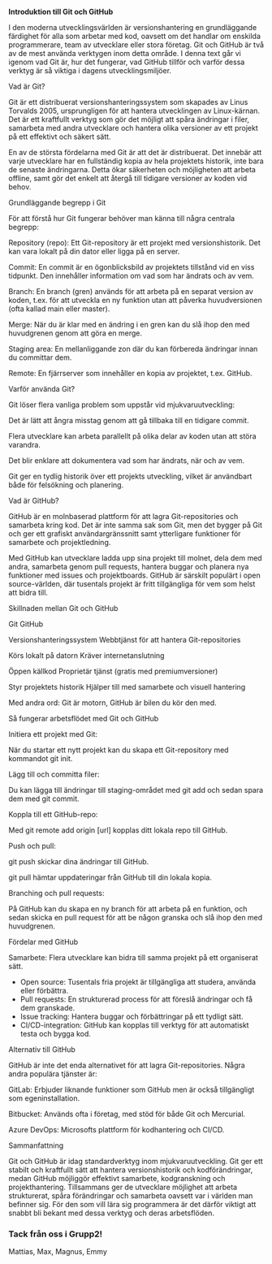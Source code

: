 **Introduktion till Git och GitHub**

I den moderna utvecklingsvärlden är versionshantering en grundläggande färdighet för alla som arbetar med kod, oavsett om det handlar om enskilda programmerare, team av utvecklare eller stora företag. Git och GitHub är två av de mest använda verktygen inom detta område. I denna text går vi igenom vad Git är, hur det fungerar, vad GitHub tillför och varför dessa verktyg är så viktiga i dagens utvecklingsmiljöer.



Vad är Git?

Git är ett distribuerat versionshanteringssystem som skapades av Linus Torvalds 2005, ursprungligen för att hantera utvecklingen av Linux-kärnan. Det är ett kraftfullt verktyg som gör det möjligt att spåra ändringar i filer, samarbeta med andra utvecklare och hantera olika versioner av ett projekt på ett effektivt och säkert sätt.



En av de största fördelarna med Git är att det är distribuerat. Det innebär att varje utvecklare har en fullständig kopia av hela projektets historik, inte bara de senaste ändringarna. Detta ökar säkerheten och möjligheten att arbeta offline, samt gör det enkelt att återgå till tidigare versioner av koden vid behov.



Grundläggande begrepp i Git

För att förstå hur Git fungerar behöver man känna till några centrala begrepp:



Repository (repo): Ett Git-repository är ett projekt med versionshistorik. Det kan vara lokalt på din dator eller ligga på en server.



Commit: En commit är en ögonblicksbild av projektets tillstånd vid en viss tidpunkt. Den innehåller information om vad som har ändrats och av vem.



Branch: En branch (gren) används för att arbeta på en separat version av koden, t.ex. för att utveckla en ny funktion utan att påverka huvudversionen (ofta kallad main eller master).



Merge: När du är klar med en ändring i en gren kan du slå ihop den med huvudgrenen genom att göra en merge.



Staging area: En mellanliggande zon där du kan förbereda ändringar innan du committar dem.



Remote: En fjärrserver som innehåller en kopia av projektet, t.ex. GitHub.



Varför använda Git?

Git löser flera vanliga problem som uppstår vid mjukvaruutveckling:



Det är lätt att ångra misstag genom att gå tillbaka till en tidigare commit.



Flera utvecklare kan arbeta parallellt på olika delar av koden utan att störa varandra.



Det blir enklare att dokumentera vad som har ändrats, när och av vem.



Git ger en tydlig historik över ett projekts utveckling, vilket är användbart både för felsökning och planering.



Vad är GitHub?

GitHub är en molnbaserad plattform för att lagra Git-repositories och samarbeta kring kod. Det är inte samma sak som Git, men det bygger på Git och ger ett grafiskt användargränssnitt samt ytterligare funktioner för samarbete och projektledning.



Med GitHub kan utvecklare ladda upp sina projekt till molnet, dela dem med andra, samarbeta genom pull requests, hantera buggar och planera nya funktioner med issues och projektboards. GitHub är särskilt populärt i open source-världen, där tusentals projekt är fritt tillgängliga för vem som helst att bidra till.



Skillnaden mellan Git och GitHub

Git	GitHub

Versionshanteringssystem	Webbtjänst för att hantera Git-repositories

Körs lokalt på datorn	Kräver internetanslutning

Öppen källkod	Proprietär tjänst (gratis med premiumversioner)

Styr projektets historik	Hjälper till med samarbete och visuell hantering



Med andra ord: Git är motorn, GitHub är bilen du kör den med.



Så fungerar arbetsflödet med Git och GitHub

Initiera ett projekt med Git:

När du startar ett nytt projekt kan du skapa ett Git-repository med kommandot git init.



Lägg till och committa filer:

Du kan lägga till ändringar till staging-området med git add och sedan spara dem med git commit.



Koppla till ett GitHub-repo:

Med git remote add origin \[url] kopplas ditt lokala repo till GitHub.



Push och pull:



git push skickar dina ändringar till GitHub.



git pull hämtar uppdateringar från GitHub till din lokala kopia.



Branching och pull requests:

På GitHub kan du skapa en ny branch för att arbeta på en funktion, och sedan skicka en pull request för att be någon granska och slå ihop den med huvudgrenen.



Fördelar med GitHub

Samarbete: Flera utvecklare kan bidra till samma projekt på ett organiserat sätt.



* Open source: Tusentals fria projekt är tillgängliga att studera, använda eller förbättra.
* Pull requests: En strukturerad process för att föreslå ändringar och få dem granskade.
* Issue tracking: Hantera buggar och förbättringar på ett tydligt sätt.
* CI/CD-integration: GitHub kan kopplas till verktyg för att automatiskt testa och bygga kod.



Alternativ till GitHub

GitHub är inte det enda alternativet för att lagra Git-repositories. Några andra populära tjänster är:



GitLab: Erbjuder liknande funktioner som GitHub men är också tillgängligt som egeninstallation.



Bitbucket: Används ofta i företag, med stöd för både Git och Mercurial.



Azure DevOps: Microsofts plattform för kodhantering och CI/CD.



Sammanfattning

Git och GitHub är idag standardverktyg inom mjukvaruutveckling. Git ger ett stabilt och kraftfullt sätt att hantera versionshistorik och kodförändringar, medan GitHub möjliggör effektivt samarbete, kodgranskning och projekthantering. Tillsammans ger de utvecklare möjlighet att arbeta strukturerat, spåra förändringar och samarbeta oavsett var i världen man befinner sig. För den som vill lära sig programmera är det därför viktigt att snabbt bli bekant med dessa verktyg och deras arbetsflöden.



### Tack från oss i Grupp2!



Mattias, Max, Magnus, Emmy

